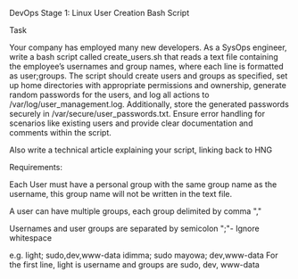 DevOps Stage 1: Linux User Creation Bash Script

Task

Your company has employed many new developers. As a SysOps engineer, write a bash script called create_users.sh that reads a text file containing the employee’s usernames and group names, where each line is formatted as user;groups.
The script should create users and groups as specified, set up home directories with appropriate permissions and ownership, generate random passwords for the users, and log all actions to /var/log/user_management.log. Additionally, store the generated passwords securely in /var/secure/user_passwords.txt.
Ensure error handling for scenarios like existing users and provide clear documentation and comments within the script.

Also write a technical article explaining your script, linking back to HNG

Requirements:

Each User must have a personal group with the same group name as the username, this group name will not be written in the text file.

A user can have multiple groups, each group delimited by comma ","

Usernames and user groups are separated by semicolon ";"- Ignore whitespace

e.g.
light; sudo,dev,www-data
idimma; sudo
mayowa; dev,www-data
For the first line, light is username and groups are sudo, dev, www-data
